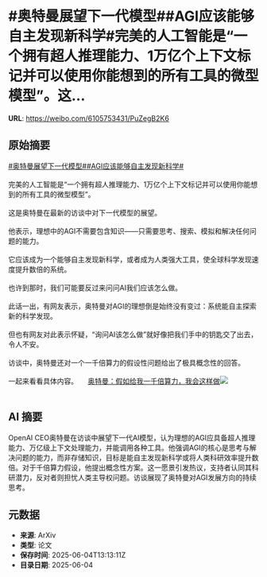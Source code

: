# #奥特曼展望下一代模型##AGI应该能够自主发现新科学#完美的人工智能是“一个拥有超人推理能力、1万亿个上下文标记并可以使用你能想到的所有工具的微型模型”。这...

**URL**: https://weibo.com/6105753431/PuZegB2K6

## 原始摘要

<a href="https://m.weibo.cn/search?containerid=231522type%3D1%26t%3D10%26q%3D%23%E5%A5%A5%E7%89%B9%E6%9B%BC%E5%B1%95%E6%9C%9B%E4%B8%8B%E4%B8%80%E4%BB%A3%E6%A8%A1%E5%9E%8B%23&amp;extparam=%23%E5%A5%A5%E7%89%B9%E6%9B%BC%E5%B1%95%E6%9C%9B%E4%B8%8B%E4%B8%80%E4%BB%A3%E6%A8%A1%E5%9E%8B%23" data-hide=""><span class="surl-text">#奥特曼展望下一代模型#</span></a><a href="https://m.weibo.cn/search?containerid=231522type%3D1%26t%3D10%26q%3D%23AGI%E5%BA%94%E8%AF%A5%E8%83%BD%E5%A4%9F%E8%87%AA%E4%B8%BB%E5%8F%91%E7%8E%B0%E6%96%B0%E7%A7%91%E5%AD%A6%23&amp;extparam=%23AGI%E5%BA%94%E8%AF%A5%E8%83%BD%E5%A4%9F%E8%87%AA%E4%B8%BB%E5%8F%91%E7%8E%B0%E6%96%B0%E7%A7%91%E5%AD%A6%23" data-hide=""><span class="surl-text">#AGI应该能够自主发现新科学#</span></a><br><br>完美的人工智能是“一个拥有超人推理能力、1万亿个上下文标记并可以使用你能想到的所有工具的微型模型”。<br><br>这是奥特曼在最新的访谈中对下一代模型的展望。<br><br>他表示，理想中的AGI不需要包含知识——只需要思考、搜索、模拟和解决任何问题的能力。<br><br>它应该成为一个能够自主发现新科学，或者成为人类强大工具，使全球科学发现速度提升数倍的系统。<br><br>也许到那时，我们可能要反过来问问AI我们应该怎么做。<br><br>此话一出，有网友表示，奥特曼对AGI的理想倒是始终没有变过：系统能自主探索新的科学发现。<br><br>但也有网友对此表示怀疑，“询问AI该怎么做”就好像把我们手中的钥匙交了出去，令人不安。<br><br>访谈中，奥特曼还对一个一千倍算力的假设性问题给出了极具概念性的回答。<br><br>一起来看看具体内容。 <a href="https://weibo.com/ttarticle/p/show?id=2309405173852086337963" data-hide=""><span class="url-icon"><img style="width: 1rem;height: 1rem" src="https://h5.sinaimg.cn/upload/2015/09/25/3/timeline_card_small_article_default.png" referrerpolicy="no-referrer"></span><span class="surl-text">奥特曼：假如给我一千倍算力，我会这样做</span></a><img style="" src="https://tvax3.sinaimg.cn/large/006Fd7o3gy1i23d3b9zm5j30p40e5q3r.jpg" referrerpolicy="no-referrer"><br><br>

## AI 摘要

OpenAI CEO奥特曼在访谈中展望下一代AI模型，认为理想的AGI应具备超人推理能力、万亿级上下文处理能力，并能调用各种工具。他强调AGI的核心是思考与解决问题的能力，而非存储知识，目标是能自主发现新科学或将人类科研效率提升数倍。对于千倍算力假设，他提出概念性方案。这一愿景引发热议，支持者认同其科研潜力，反对者则担忧人类主导权问题。访谈展现了奥特曼对AGI发展方向的持续思考。

## 元数据

- **来源**: ArXiv
- **类型**: 论文
- **保存时间**: 2025-06-04T13:13:11Z
- **目录日期**: 2025-06-04

